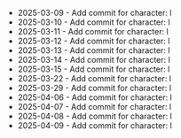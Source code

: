 - 2025-03-09 - Add commit for character: l
- 2025-03-10 - Add commit for character: l
- 2025-03-11 - Add commit for character: l
- 2025-03-12 - Add commit for character: l
- 2025-03-13 - Add commit for character: l
- 2025-03-14 - Add commit for character: l
- 2025-03-15 - Add commit for character: l
- 2025-03-22 - Add commit for character: l
- 2025-03-29 - Add commit for character: l
- 2025-04-06 - Add commit for character: l
- 2025-04-07 - Add commit for character: l
- 2025-04-08 - Add commit for character: l
- 2025-04-09 - Add commit for character: l
